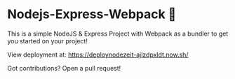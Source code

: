 # Nodejs-Express-Webpack 🎉
This is a simple NodeJS & Express Project with Webpack as a bundler to get you started on your project!

View deployment at:
https://deploynodezeit-ajlzdpxldt.now.sh/

Got contributions? Open a pull request!
